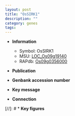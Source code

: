 ```yaml
---
layout: post
title: "OsSIRK1"
description: ""
category: genes
tags: 
---
```


* **Information**  
    + Symbol: OsSIRK1  
    + MSU: [LOC_Os09g19140](http://rice.uga.edu/cgi-bin/ORF_infopage.cgi?orf=LOC_Os09g19140)  
    + RAPdb: [Os09g0356000](http://rapdb.dna.affrc.go.jp/viewer/gbrowse_details/irgsp1?name=Os09g0356000)  

* **Publication**  

* **Genbank accession number**  

* **Key message**  

* **Connection**  

[//]: # * **Key figures**  


